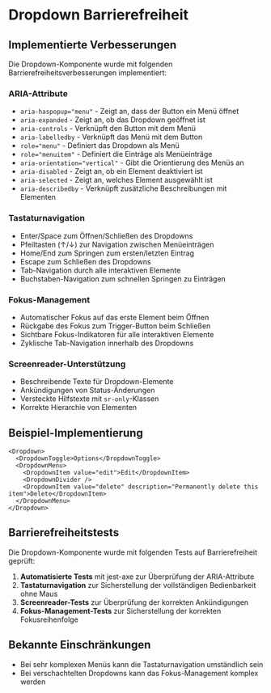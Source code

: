 # Dropdown Barrierefreiheit

## Implementierte Verbesserungen

Die Dropdown-Komponente wurde mit folgenden Barrierefreiheitsverbesserungen implementiert:

### ARIA-Attribute

- `aria-haspopup="menu"` - Zeigt an, dass der Button ein Menü öffnet
- `aria-expanded` - Zeigt an, ob das Dropdown geöffnet ist
- `aria-controls` - Verknüpft den Button mit dem Menü
- `aria-labelledby` - Verknüpft das Menü mit dem Button
- `role="menu"` - Definiert das Dropdown als Menü
- `role="menuitem"` - Definiert die Einträge als Menüeinträge
- `aria-orientation="vertical"` - Gibt die Orientierung des Menüs an
- `aria-disabled` - Zeigt an, ob ein Element deaktiviert ist
- `aria-selected` - Zeigt an, welches Element ausgewählt ist
- `aria-describedby` - Verknüpft zusätzliche Beschreibungen mit Elementen

### Tastaturnavigation

- Enter/Space zum Öffnen/Schließen des Dropdowns
- Pfeiltasten (↑/↓) zur Navigation zwischen Menüeinträgen
- Home/End zum Springen zum ersten/letzten Eintrag
- Escape zum Schließen des Dropdowns
- Tab-Navigation durch alle interaktiven Elemente
- Buchstaben-Navigation zum schnellen Springen zu Einträgen

### Fokus-Management

- Automatischer Fokus auf das erste Element beim Öffnen
- Rückgabe des Fokus zum Trigger-Button beim Schließen
- Sichtbare Fokus-Indikatoren für alle interaktiven Elemente
- Zyklische Tab-Navigation innerhalb des Dropdowns

### Screenreader-Unterstützung

- Beschreibende Texte für Dropdown-Elemente
- Ankündigungen von Status-Änderungen
- Versteckte Hilfstexte mit `sr-only`-Klassen
- Korrekte Hierarchie von Elementen

## Beispiel-Implementierung

```tsx
<Dropdown>
  <DropdownToggle>Options</DropdownToggle>
  <DropdownMenu>
    <DropdownItem value="edit">Edit</DropdownItem>
    <DropdownDivider />
    <DropdownItem value="delete" description="Permanently delete this item">Delete</DropdownItem>
  </DropdownMenu>
</Dropdown>
```

## Barrierefreiheitstests

Die Dropdown-Komponente wurde mit folgenden Tests auf Barrierefreiheit geprüft:

1. **Automatisierte Tests** mit jest-axe zur Überprüfung der ARIA-Attribute
2. **Tastaturnavigation** zur Sicherstellung der vollständigen Bedienbarkeit ohne Maus
3. **Screenreader-Tests** zur Überprüfung der korrekten Ankündigungen
4. **Fokus-Management-Tests** zur Sicherstellung der korrekten Fokusreihenfolge

## Bekannte Einschränkungen

- Bei sehr komplexen Menüs kann die Tastaturnavigation umständlich sein
- Bei verschachtelten Dropdowns kann das Fokus-Management komplex werden